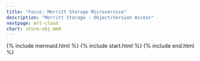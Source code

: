 ```yaml
---
title: "Focus: Merritt Storage Microservice"
description: "Merritt Storage - Object/Version Access"
nextpage: mrt-cloud
chart: store-obj.mmd
---
```


{% include mermaid.html %}
{% include start.html %}
{% include end.html %}
